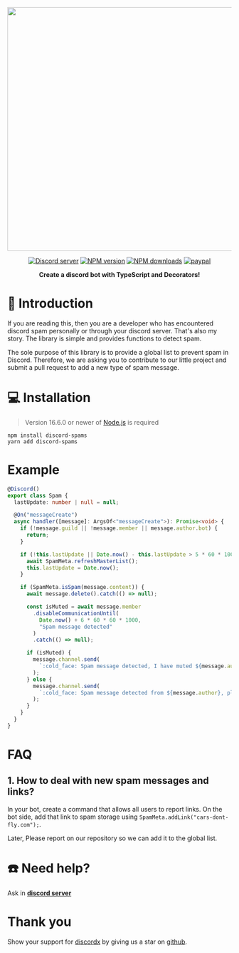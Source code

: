 <div>
  <p align="center">
    <a href="https://discord-ts.js.org" target="_blank" rel="nofollow">
      <img src="https://discord-ts.js.org/discord-ts.svg" width="546" />
    </a>
  </p>
  <p align="center">
    <a href="https://discord.gg/yHQY9fexH9"
      ><img
        src="https://img.shields.io/discord/874802018361950248?color=5865F2&logo=discord&logoColor=white"
        alt="Discord server"
    /></a>
    <a href="https://www.npmjs.com/package/discord-spams"
      ><img
        src="https://img.shields.io/npm/v/discord-spams.svg?maxAge=3600"
        alt="NPM version"
    /></a>
    <a href="https://www.npmjs.com/package/discord-spams"
      ><img
        src="https://img.shields.io/npm/dt/discord-spams.svg?maxAge=3600"
        alt="NPM downloads"
    /></a>
    <a href="https://www.paypal.me/vijayxmeena"
      ><img
        src="https://img.shields.io/badge/donate-paypal-F96854.svg"
        alt="paypal"
    /></a>
  </p>
  <p align="center">
    <b> Create a discord bot with TypeScript and Decorators! </b>
  </p>
</div>

# 📖 Introduction

If you are reading this, then you are a developer who has encountered discord spam personally or through your discord server. That's also my story. The library is simple and provides functions to detect spam.

The sole purpose of this library is to provide a global list to prevent spam in Discord. Therefore, we are asking you to contribute to our little project and submit a pull request to add a new type of spam message.

# 💻 Installation

> Version 16.6.0 or newer of [Node.js](https://nodejs.org/) is required

```
npm install discord-spams
yarn add discord-spams
```

# Example

```ts
@Discord()
export class Spam {
  lastUpdate: number | null = null;

  @On("messageCreate")
  async handler([message]: ArgsOf<"messageCreate">): Promise<void> {
    if (!message.guild || !message.member || message.author.bot) {
      return;
    }

    if (!this.lastUpdate || Date.now() - this.lastUpdate > 5 * 60 * 1000) {
      await SpamMeta.refreshMasterList();
      this.lastUpdate = Date.now();
    }

    if (SpamMeta.isSpam(message.content)) {
      await message.delete().catch(() => null);

      const isMuted = await message.member
        .disableCommunicationUntil(
          Date.now() + 6 * 60 * 60 * 1000,
          "Spam message detected"
        )
        .catch(() => null);

      if (isMuted) {
        message.channel.send(
          `:cold_face: Spam message detected, I have muted ${message.author} for 6 hours.`
        );
      } else {
        message.channel.send(
          `:cold_face: Spam message detected from ${message.author}, please allow me to mute members!`
        );
      }
    }
  }
}
```

# FAQ

## 1. How to deal with new spam messages and links?

In your bot, create a command that allows all users to report links. On the bot side, add that link to spam storage using `SpamMeta.addLink("cars-dont-fly.com");`.

Later, Please report on our repository so we can add it to the global list.

# ☎️ Need help?

Ask in **[discord server](https://discord.gg/yHQY9fexH9)**

# Thank you

Show your support for [discordx](https://www.npmjs.com/package/discordx) by giving us a star on [github](https://github.com/oceanroleplay/discord.ts).
